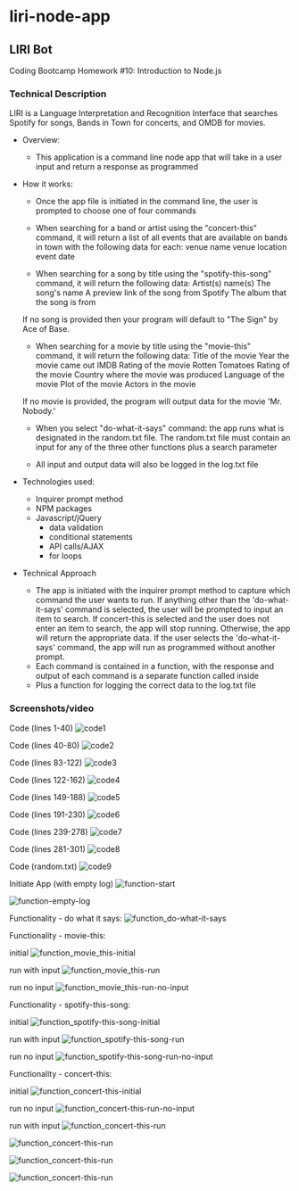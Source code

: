 # liri-node-app

## LIRI Bot 
Coding Bootcamp Homework #10: Introduction to Node.js


### Technical Description

LIRI is a Language Interpretation and Recognition Interface that searches Spotify for songs, Bands in Town for concerts, and OMDB for movies.

* Overview:
    - This application is a command line node app that will take in a user input and return a response as programmed

* How it works:
    - Once the app file is initiated in the command line, the user is prompted to choose one of four commands

    - When searching for a band or artist using the "concert-this" command, 
    it will return a list of all events that are available on bands in town with the following data for each:
        venue name
        venue location
        event date

    - When searching for a song by title using the "spotify-this-song" command, 
    it will return the following data:
        Artist(s) name(s)
        The song's name
        A preview link of the song from Spotify
        The album that the song is from

    If no song is provided then your program will default to "The Sign" by Ace of Base.

    - When searching for a movie by title using the "movie-this" command, 
    it will return the following data:
        Title of the movie
        Year the movie came out
        IMDB Rating of the movie
        Rotten Tomatoes Rating of the movie
        Country where the movie was produced
        Language of the movie
        Plot of the movie
        Actors in the movie

    If no movie is provided, the program will output data for the movie 'Mr. Nobody.'

    - When you select "do-what-it-says" command: the app runs  what is designated in the random.txt file. The random.txt file must contain an input for any of the three other functions plus a search parameter


    - All input and output data will also be logged in the log.txt file


* Technologies used:
    - Inquirer prompt method
    - NPM packages
    -  Javascript/jQuery 
        - data validation
        - conditional statements
        - API calls/AJAX
        - for loops


* Technical Approach

    - The app is initiated with the inquirer prompt method to capture which command the user wants to run. If anything other than the 'do-what-it-says' command is selected, the user will be prompted to input an item to search.  If concert-this is selected and the user does not enter an item to search, the app will stop running.  Otherwise, the app will return the appropriate data. If the user selects the 'do-what-it-says' command, the app will run as programmed without another prompt.  
    - Each command is contained in a function, with the response and output of each command is a separate function called inside
    - Plus a function for logging the correct data to the log.txt file



###  Screenshots/video

Code (lines 1-40)
![code1](images/screenshot_code1-40)

Code (lines 40-80)
![code2](images/screenshot_code40-80)

Code (lines 83-122)
![code3](./images/screenshot_code83-122)

Code (lines 122-162)
![code4](./images/screenshot_code122-162)

Code (lines 149-188)
![code5](./images/screenshot_code149-188)

Code (lines 191-230)
![code6](./images/screenshot_code191-230)

Code (lines 239-278)
![code7](./images/screenshot_code239-278)

Code (lines 281-301)
![code8](./images/screenshot_code281-301)

Code (random.txt)
![code9](./images/screenshot_code_random-txt-file)



Initiate App (with empty log)
![function-start](./images/screenshot_function_initial-run-prompt)

![function-empty-log](./images/screenshot_function_initial-log-empty)


Functionality - do what it says:
![function_do-what-it-says](./images/screenshot_function_dowhatitsays-run-withlog)



Functionality - movie-this:

initial
![function_movie_this-initial](./images/screenshot_function_movie-this-initial)

run with input
![function_movie_this-run](./images/screenshot_function_movie-this-run)

run no input
![function_movie_this-run-no-input](./images/screenshot_function_movie-this-run-no-input)


Functionality - spotify-this-song:

initial
![function_spotify-this-song-initial](./images/screenshot_function_spotify-initial)

run with input
![function_spotify-this-song-run](./images/screenshot_function_spotify-run-with-input-plus-log)

run no input
![function_spotify-this-song-run-no-input](./images/screenshot_function_spotify-run-no-input)



Functionality - concert-this:

initial
![function_concert-this-initial](./images/screenshot_function_concert-this-initial)

run no input
![function_concert-this-run-no-input](./images/screenshot_function_concert-this-no-input-withlog)


run with input
![function_concert-this-run](./images/screenshot_function_concert-this-log-events)

![function_concert-this-run](./images/screenshot_function_concert-this-log-events-2)

![function_concert-this-run](./images/screenshot_function_concert-this-run-1)

![function_concert-this-run](./images/screenshot_function_concert-this-run-terminal)
